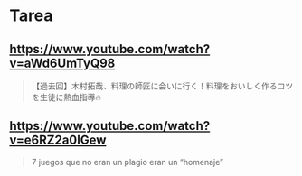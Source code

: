 # Tarea

## https://www.youtube.com/watch?v=aWd6UmTyQ98  

> 【過去回】木村拓哉、料理の師匠に会いに行く！料理をおいしく作るコツを生徒に熱血指導🔥 

## https://www.youtube.com/watch?v=e6RZ2a0lGew

> 7 juegos que no eran un plagio eran un “homenaje” 
